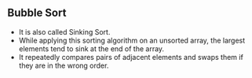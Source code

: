 ## Bubble Sort

- It is also called Sinking Sort.
- While applying this sorting algorithm on an unsorted array, the largest
  elements tend to sink at the end of the array.
- It repeatedly compares pairs of adjacent elements and swaps them if they are
  in the wrong order.
